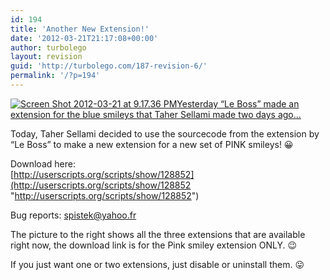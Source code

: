 ```yaml
---
id: 194
title: 'Another New Extension!'
date: '2012-03-21T21:17:08+00:00'
author: turbolego
layout: revision
guid: 'http://turbolego.com/187-revision-6/'
permalink: '/?p=194'
---
```


[![](https://turbolego.com/wp-content/uploads/2012/03/Screen-Shot-2012-03-21-at-9.17.36-PM.png "Screen Shot 2012-03-21 at 9.17.36 PM")](https://turbolego.com/wp-content/uploads/2012/03/Screen-Shot-2012-03-21-at-9.17.36-PM.png)[Yesterday “Le Boss” made an extension for the blue smileys that Taher Sellami made two days ago…](https://turbolego.com/new-extension/ "https://turbolego.com/new-extension/")

Today, Taher Sellami decided to use the sourcecode from the extension by “Le Boss” to make a new extension for a new set of PINK smileys! 😀

Download here:  
[http://userscripts.org/scripts/show/128852](http://userscripts.org/scripts/show/128852 "http://userscripts.org/scripts/show/128852")

Bug reports: [spistek@yahoo.fr](mailto:spistek@yahoo.fr "spistek@yahoo.fr")

The picture to the right shows all the three extensions that are available right now, the download link is for the Pink smiley extension ONLY. 😉

If you just want one or two extensions, just disable or uninstall them. 😛